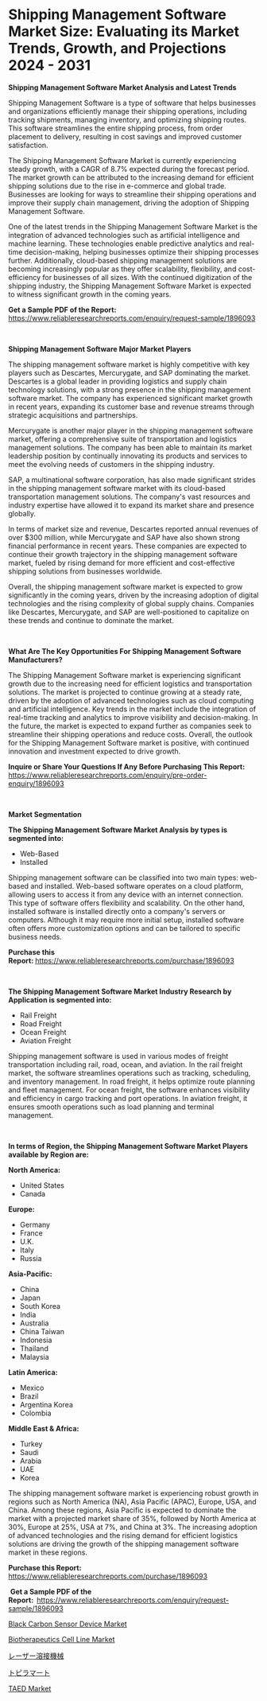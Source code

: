 <p><h1>Shipping Management Software Market Size: Evaluating its Market Trends, Growth, and Projections 2024 - 2031</h1></p><p><strong>Shipping Management Software Market Analysis and Latest Trends</strong></p>
<p><p>Shipping Management Software is a type of software that helps businesses and organizations efficiently manage their shipping operations, including tracking shipments, managing inventory, and optimizing shipping routes. This software streamlines the entire shipping process, from order placement to delivery, resulting in cost savings and improved customer satisfaction.</p><p>The Shipping Management Software Market is currently experiencing steady growth, with a CAGR of 8.7% expected during the forecast period. The market growth can be attributed to the increasing demand for efficient shipping solutions due to the rise in e-commerce and global trade. Businesses are looking for ways to streamline their shipping operations and improve their supply chain management, driving the adoption of Shipping Management Software.</p><p>One of the latest trends in the Shipping Management Software Market is the integration of advanced technologies such as artificial intelligence and machine learning. These technologies enable predictive analytics and real-time decision-making, helping businesses optimize their shipping processes further. Additionally, cloud-based shipping management solutions are becoming increasingly popular as they offer scalability, flexibility, and cost-efficiency for businesses of all sizes. With the continued digitization of the shipping industry, the Shipping Management Software Market is expected to witness significant growth in the coming years.</p></p>
<p><strong>Get a Sample PDF of the Report:&nbsp;</strong> <a href="https://www.reliableresearchreports.com/enquiry/request-sample/1896093">https://www.reliableresearchreports.com/enquiry/request-sample/1896093</a></p>
<p>&nbsp;</p>
<p><strong>Shipping Management Software Major Market Players</strong></p>
<p><p>The shipping management software market is highly competitive with key players such as Descartes, Mercurygate, and SAP dominating the market. Descartes is a global leader in providing logistics and supply chain technology solutions, with a strong presence in the shipping management software market. The company has experienced significant market growth in recent years, expanding its customer base and revenue streams through strategic acquisitions and partnerships.</p><p>Mercurygate is another major player in the shipping management software market, offering a comprehensive suite of transportation and logistics management solutions. The company has been able to maintain its market leadership position by continually innovating its products and services to meet the evolving needs of customers in the shipping industry.</p><p>SAP, a multinational software corporation, has also made significant strides in the shipping management software market with its cloud-based transportation management solutions. The company's vast resources and industry expertise have allowed it to expand its market share and presence globally.</p><p>In terms of market size and revenue, Descartes reported annual revenues of over $300 million, while Mercurygate and SAP have also shown strong financial performance in recent years. These companies are expected to continue their growth trajectory in the shipping management software market, fueled by rising demand for more efficient and cost-effective shipping solutions from businesses worldwide.</p><p>Overall, the shipping management software market is expected to grow significantly in the coming years, driven by the increasing adoption of digital technologies and the rising complexity of global supply chains. Companies like Descartes, Mercurygate, and SAP are well-positioned to capitalize on these trends and continue to dominate the market.</p></p>
<p>&nbsp;</p>
<p><strong>What Are The Key Opportunities For Shipping Management Software Manufacturers?</strong></p>
<p><p>The Shipping Management Software market is experiencing significant growth due to the increasing need for efficient logistics and transportation solutions. The market is projected to continue growing at a steady rate, driven by the adoption of advanced technologies such as cloud computing and artificial intelligence. Key trends in the market include the integration of real-time tracking and analytics to improve visibility and decision-making. In the future, the market is expected to expand further as companies seek to streamline their shipping operations and reduce costs. Overall, the outlook for the Shipping Management Software market is positive, with continued innovation and investment expected to drive growth.</p></p>
<p><strong>Inquire or Share Your Questions If Any Before Purchasing This Report:</strong> <a href="https://www.reliableresearchreports.com/enquiry/pre-order-enquiry/1896093">https://www.reliableresearchreports.com/enquiry/pre-order-enquiry/1896093</a></p>
<p>&nbsp;</p>
<p><strong>Market Segmentation</strong></p>
<p><strong>The Shipping Management Software Market Analysis by types is segmented into:</strong></p>
<p><ul><li>Web-Based</li><li>Installed</li></ul></p>
<p><p>Shipping management software can be classified into two main types: web-based and installed. Web-based software operates on a cloud platform, allowing users to access it from any device with an internet connection. This type of software offers flexibility and scalability. On the other hand, installed software is installed directly onto a company's servers or computers. Although it may require more initial setup, installed software often offers more customization options and can be tailored to specific business needs.</p></p>
<p><strong>Purchase this Report:&nbsp;</strong><a href="https://www.reliableresearchreports.com/purchase/1896093">https://www.reliableresearchreports.com/purchase/1896093</a></p>
<p>&nbsp;</p>
<p><strong>The Shipping Management Software Market Industry Research by Application is segmented into:</strong></p>
<p><ul><li>Rail Freight</li><li>Road Freight</li><li>Ocean Freight</li><li>Aviation Freight</li></ul></p>
<p><p>Shipping management software is used in various modes of freight transportation including rail, road, ocean, and aviation. In the rail freight market, the software streamlines operations such as tracking, scheduling, and inventory management. In road freight, it helps optimize route planning and fleet management. For ocean freight, the software enhances visibility and efficiency in cargo tracking and port operations. In aviation freight, it ensures smooth operations such as load planning and terminal management.</p></p>
<p>&nbsp;</p>
<p><strong>In terms of Region, the Shipping Management Software Market Players available by Region are:</strong></p>
<p>
    <p> <strong> North America: </strong>
        <ul>
            <li>United States</li>
            <li>Canada</li>
        </ul>
        </p> 
    <p> <strong> Europe: </strong>
        <ul>
            <li>Germany</li>
            <li>France</li>
            <li>U.K.</li>
            <li>Italy</li>
            <li>Russia</li>
        </ul>
        </p> 
    <p> <strong> Asia-Pacific: </strong>
        <ul>
            <li>China</li>
            <li>Japan</li>
            <li>South Korea</li>
            <li>India</li>
            <li>Australia</li>
            <li>China Taiwan</li>
            <li>Indonesia</li>
            <li>Thailand</li>
            <li>Malaysia</li>
        </ul>
        </p> 
    <p> <strong> Latin America: </strong>
        <ul>
            <li>Mexico</li>
            <li>Brazil</li>
            <li>Argentina Korea</li>
            <li>Colombia</li>
        </ul>
        </p> 
    <p> <strong> Middle East & Africa: </strong>
        <ul>
            <li>Turkey</li>
            <li>Saudi</li>
            <li>Arabia</li>
            <li>UAE</li>
            <li>Korea</li>
        </ul>
    </p>
    </p>
<p><p>The shipping management software market is experiencing robust growth in regions such as North America (NA), Asia Pacific (APAC), Europe, USA, and China. Among these regions, Asia Pacific is expected to dominate the market with a projected market share of 35%, followed by North America at 30%, Europe at 25%, USA at 7%, and China at 3%. The increasing adoption of advanced technologies and the rising demand for efficient logistics solutions are driving the growth of the shipping management software market in these regions.</p></p>
<p><strong>Purchase this Report: </strong><a href="https://www.reliableresearchreports.com/purchase/1896093">https://www.reliableresearchreports.com/purchase/1896093</a></p>
<p>&nbsp;<strong>Get a Sample PDF of the Report:&nbsp;&nbsp;</strong><a href="https://www.reliableresearchreports.com/enquiry/request-sample/1896093">https://www.reliableresearchreports.com/enquiry/request-sample/1896093</a></p>
<p><strong></strong></p>
<p><p><a href="https://metal-farmhouse-e95.notion.site/Black-Carbon-Sensor-Device-Market-Analysis-Examines-its-Scope-on-Growth-Opportunities-and-Forecaste-ed39aefeaa35494ebf7335da8027ee37">Black Carbon Sensor Device Market</a></p><p><a href="https://extreme-scabiosa-c81.notion.site/Biotherapeutics-Cell-Line-Market-A-Comprehensive-Report-of-its-Market-Share-Growth-Trends-2024--95705565320b4b4ca40cc602ce398b79">Biotherapeutics Cell Line Market</a></p><p><a href="https://medium.com/@denizaktekin/%E3%83%AC%E3%83%BC%E3%82%B6%E3%83%BC%E6%BA%B6%E6%8E%A5%E6%A9%9F%E6%A2%B0%E5%B8%82%E5%A0%B4%E3%81%AF-2021%E5%B9%B4%E3%81%BE%E3%81%A7%E3%81%AE%E5%B8%82%E5%A0%B4%E3%82%B7%E3%82%A7%E3%82%A2-%E3%82%B5%E3%82%A4%E3%82%BA-%E3%81%8A%E3%82%88%E3%81%B32031%E5%B9%B4%E3%81%BE%E3%81%A7%E3%81%AE%E4%BA%88%E6%B8%AC%E3%81%AB%E7%84%A6%E7%82%B9%E3%82%92%E5%BD%93%E3%81%A6%E3%81%A6%E3%81%84%E3%81%BE%E3%81%99-29334a14f0b3">レーザー溶接機械</a></p><p><a href="https://medium.com/@kelosurfing/%E3%83%88%E3%83%94%E3%83%A9%E3%83%A1%E3%83%BC%E3%83%88%E5%B8%82%E5%A0%B4-2031%E5%B9%B4%E3%81%BE%E3%81%A7%E3%81%AE%E3%83%88%E3%83%AC%E3%83%B3%E3%83%89-%E4%BA%88%E6%B8%AC-%E7%AB%B6%E4%BA%89%E5%88%86%E6%9E%90-3825d12f7706">トピラマート</a></p><p><a href="https://view.publitas.com/reportprime-1/taed-market-research-report-provides-critical-insights-that-can-help-shape-business-development-and-investment-strategies/">TAED Market</a></p></p>
